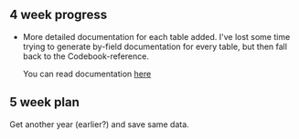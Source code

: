## 4 week progress

* More detailed documentation for each table added. 
I've lost some time trying to generate by-field documentation for every table, but then fall back to the Codebook-reference.
  
  You can read documentation [here](https://github.com/kiote/housing_survey#tables-description)
  
## 5 week plan

Get another year (earlier?) and save same data.